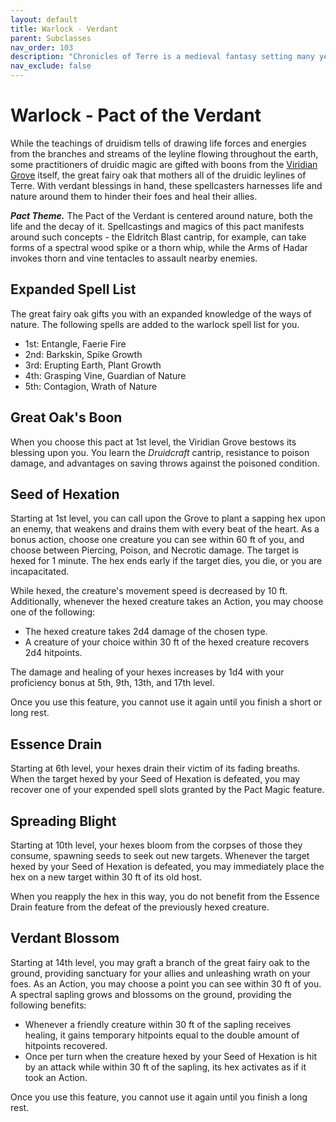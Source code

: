 ```yaml
---
layout: default
title: Warlock - Verdant
parent: Subclasses
nav_order: 103
description: "Chronicles of Terre is a medieval fantasy setting many years in the writing."
nav_exclude: false
---
```


# Warlock - Pact of the Verdant

While the teachings of druidism tells of drawing life forces and energies from the branches and streams of the leyline flowing throughout the earth, some practitioners of druidic magic are gifted with boons from the [Viridian Grove](../region/Verza#viridian-grove) itself, the great fairy oak that mothers all of the druidic leylines of Terre. With verdant blessings in hand, these spellcasters harnesses life and nature around them to hinder their foes and heal their allies.

***Pact Theme.*** The Pact of the Verdant is centered around nature, both the life and the decay of it. Spellcastings and magics of this pact manifests around such concepts - the Eldritch Blast cantrip, for example, can take forms of a spectral wood spike or a thorn whip, while the Arms of Hadar invokes thorn and vine tentacles to assault nearby enemies.

## Expanded Spell List

The great fairy oak gifts you with an expanded knowledge of the ways of nature. The following spells are added to the warlock spell list for you.
- 1st: Entangle, Faerie Fire
- 2nd: Barkskin, Spike Growth
- 3rd: Erupting Earth, Plant Growth
- 4th: Grasping Vine, Guardian of Nature
- 5th: Contagion, Wrath of Nature

## Great Oak's Boon

When you choose this pact at 1st level, the Viridian Grove bestows its blessing upon you. You learn the *Druidcraft* cantrip, resistance to poison damage, and advantages on saving throws against the poisoned condition.

## Seed of Hexation

Starting at 1st level, you can call upon the Grove to plant a sapping hex upon an enemy, that weakens and drains them with every beat of the heart. As a bonus action, choose one creature you can see within 60 ft of you, and choose between Piercing, Poison, and Necrotic damage. The target is hexed for 1 minute. The hex ends early if the target dies, you die, or you are incapacitated. 

While hexed, the creature's movement speed is decreased by 10 ft. Additionally, whenever the hexed creature takes an Action, you may choose one of the following:
- The hexed creature takes 2d4 damage of the chosen type.
- A creature of your choice within 30 ft of the hexed creature recovers 2d4 hitpoints.

The damage and healing of your hexes increases by 1d4 with your proficiency bonus at 5th, 9th, 13th, and 17th level.

Once you use this feature, you cannot use it again until you finish a short or long rest.

## Essence Drain

Starting at 6th level, your hexes drain their victim of its fading breaths. When the target hexed by your Seed of Hexation is defeated, you may recover one of your expended spell slots granted by the Pact Magic feature.

## Spreading Blight

Starting at 10th level, your hexes bloom from the corpses of those they consume, spawning seeds to seek out new targets. Whenever the target hexed by your Seed of Hexation is defeated, you may immediately place the hex on a new target within 30 ft of its old host.

When you reapply the hex in this way, you do not benefit from the Essence Drain feature from the defeat of the previously hexed creature.

## Verdant Blossom

Starting at 14th level, you may graft a branch of the great fairy oak to the ground, providing sanctuary for your allies and unleashing wrath on your foes. As an Action, you may choose a point you can see within 30 ft of you. A spectral sapling grows and blossoms on the ground, providing the following benefits:
- Whenever a friendly creature within 30 ft of the sapling receives healing, it gains temporary hitpoints equal to the double amount of hitpoints recovered.
- Once per turn when the creature hexed by your Seed of Hexation is hit by an attack while within 30 ft of the sapling, its hex activates as if it took an Action.

Once you use this feature, you cannot use it again until you finish a long rest.